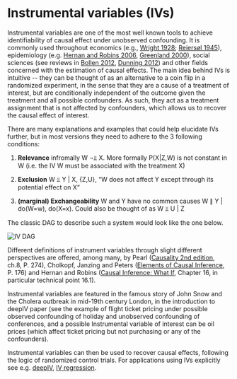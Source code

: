 Instrumental variables (IVs)
============================

Instrumental variables are one of the most well known tools to achieve identifiability of causal effect under unobserved confounding. It is commonly used throughout economics (e.g., [Wright 1928](https://books.google.co.uk/books?id=hig5AAAAMAAJ&source=gbs_book_other_versions); [Reiersøl 1945](https://books.google.co.uk/books/about/Confluence_analysis_by_means_of_instrume.html?id=lG3wZwEACAAJ&redir_esc=y)), epidemiology (e.g. [Hernan and Robins 2006](https://cdn1.sph.harvard.edu/wp-content/uploads/sites/1268/2013/01/hernan_epidemiology06.pdf), [Greenland 2000](https://academic.oup.com/ije/article/29/4/722/765560)), social sciences (see reviews in [Bollen 2012](https://www.annualreviews.org/doi/pdf/10.1146/annurev-soc-081309-150141), [Dunning 2012](https://www.cambridge.org/core/books/natural-experiments-in-the-social-sciences/instrumentalvariables-designs/2980B3E79D3A94A85D58E4C362EA5224)) and other fields concerned with the estimation of causal effects. The main idea behind IVs is intuitive -- they can be thought of as an alternative to a coin flip in a randomized experiment, in the sense that they are a cause of a treatment of interest, but are conditionally independent of the outcome given the treatment and all possible confounders. As such, they act as a treatment assignment that is not affected by confounders, which allows us to recover the causal effect of interest. 

There are many explanations and examples that could help elucidate IVs further, but in most versions they need to adhere to the 3 following conditions:
1. **Relevance** infromally W ¬⫫ X. More formally P(X|Z,W) is not constant in W (i.e. the IV W must be associated with the treatment X)

2. **Exclusion** W ⫫ Y | X, {Z,U}, “W does not affect Y except through its potential effect on X“

3. **(marginal) Exchangeability** W and Y have no common causes W ∥ Y | do(W=w), do(X=x). Could also be thought of as W ⫫ U | Z

The classic DAG to describe such a system would look like the one below.

![IV DAG](https://github.com/limorigu/causal-inf-handbook/blob/master/img/IV.png)

Different definitions of instrument variables through slight different perspectives are offered, among many, by Pearl ([Causality 2nd edition](http://bayes.cs.ucla.edu/BOOK-2K/), ch.8, P. 274), Cholkopf, Janzing and Peters ([Elements of Causal Inference](https://mitpress.mit.edu/books/elements-causal-inference#:~:text=Elements%20of%20Causal%20Inference%20is,data%20to%20understand%20the%20world.), P. 176) and Hernan and Robins ([Causal Inference: What If](https://www.hsph.harvard.edu/miguel-hernan/causal-inference-book/), Chapter 16, in particular technical point 16.1). 

Instrumental variables are featured in the famous story of John Snow and the Cholera outbreak in mid-19th century London, in the introduction to deepIV paper (see the example of flight ticket pricing under possible observed confounding of holiday and unobserved confounding of conferences, and a possible Instrumental variable of interest can be oil prices (which affect ticket pricing but not purchasing or any of the confounders). 

Instrumental variables can then be used to recover causal effects, following the logic of randomized control trials. For applications using IVs explicitly see e.g. [deepIV](http://proceedings.mlr.press/v70/hartford17a/hartford17a.pdf), [IV regression](Common_terms/Identifiability/Doubly_robust.md).

